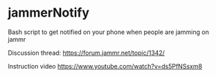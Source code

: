 # jammerNotify
Bash script to get notified on your phone when people are jamming on jammr

Discussion thread:
https://forum.jammr.net/topic/1342/

Instruction video
https://www.youtube.com/watch?v=ds5PfNSsxm8
